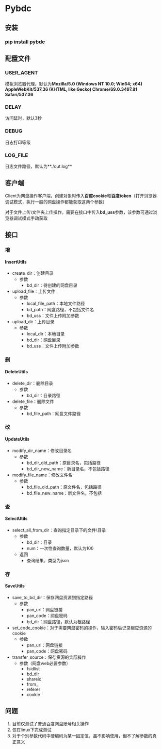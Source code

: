 # Pybdc
## 安装
### pip install pybdc
## 配置文件
### USER_AGENT
模拟浏览器代理，默认为**Mozilla/5.0 (Windows NT 10.0; Win64; x64) AppleWebKit/537.36 (KHTML, like Gecko) Chrome/69.0.3497.81 Safari/537.36**
### DELAY
访问延时，默认3秒
### DEBUG
日志打印等级
### LOG_FILE
日志文件路径，默认为**./out.log**
## 客户端
Client为网盘操作客户端，创建对象时传入**百度cookie**和**百度token**（打开浏览器调试模式，执行一般的网盘操作都能获取这两个参数）

对于文件上传\文件夹上传操作，需要在接口中传入**bd_uss**参数，该参数可通过浏览器调试模式手动获取
## 接口
### 增
#### InsertUtils
- create_dir：创建目录
	- 参数
		- bd_dir：待创建的网盘目录
- upload_file：上传文件
	- 参数
		- local_file_path：本地文件路径
		- bd_path：网盘路径，不包括文件名
		- bd_uss：文件上传附加参数
- upload_dir：上传目录
	- 参数
		- local_dir：本地目录
		- bd_dir：网盘目录
		- bd_uss：文件上传附加参数
### 删
#### DeleteUtils
- delete_dir：删除目录
	- 参数
		- bd_dir：目录路径
- delete_file：删除文件
	- 参数
		- bd_file_path：网盘文件路径
### 改
#### UpdateUtils
- modify_dir_name：修改目录名
	- 参数
		- bd_dir_old_path：原目录名，包括路径
		- bd_dir_new_name：新目录名，不包括路径
- modify_file_name：修改文件名
	- 参数
		- bd_file_old_path：原文件名，包括路径
		- bd_file_new_name：新文件名，不包括
### 查
#### SelectUtils
- select_all_from_dir：查询指定目录下的文件\目录
	- 参数
		- bd_dir：目录
		- num：一次性查询数量，默认为100
	- 返回
		- 查询结果，类型为json
### 存
#### SaveUtils
- save_to_bd_dir：保存网盘资源到指定路径
	- 参数
		- pan_url：网盘链接
		- pan_code：网盘密码
		- bd_dir：网盘路径，默认为根路径
- set_code_cookie：对于需要网盘密码的操作，输入密码后记录相应资源的cookie
	- 参数
		- pan_url：网盘链接
		- pan_code：网盘密码
- transfer_source：保存资源的实际操作
	- 参数（网盘web必要参数）
		- fsidlist
		- bd_dir
		- shareid
		- from_
		- referer
		- cookie
## 问题
1. 目前仅测试了普通百度网盘账号相关操作
2. 仅在linux下完成测试
3. 对于个别参数代码中硬编码为某一固定值，虽不影响使用，但不了解参数的真正意义

